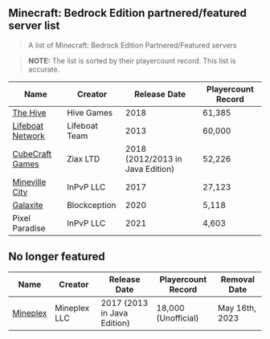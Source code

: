 ## Minecraft: Bedrock Edition partnered/featured server list

> A list of Minecraft: Bedrock Edition Partnered/Featured servers

> **NOTE:** The list is sorted by their playercount record. This list is accurate.

Name | Creator | Release Date | Playercount Record
|--|--|--|--|
[The Hive](https://playhive.com/)|Hive Games|2018|61,385
[Lifeboat Network](https://lbsg.net/)|Lifeboat Team|2013|60,000
[CubeCraft Games](https://cubecraft.net)|Ziax LTD|2018 (2012/2013 in Java Edition)|52,226
[Mineville City](https://mineville.gg/)|InPvP LLC|2017|27,123
[Galaxite](https://galaxite.net)|Blockception|2020|5,118
Pixel Paradise|InPvP LLC|2021|4,603

## No longer featured

Name | Creator | Release Date | Playercount Record | Removal Date
|--|--|--|--|--|
[Mineplex](https://mineplex.com/)|Mineplex LLC|2017 (2013 in Java Edition)|18,000 (Unofficial)|May 16th, 2023


